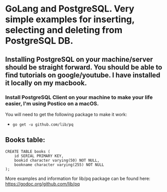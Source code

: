 # GoLang and PostgreSQL. Very simple examples for inserting, selecting and deleting from PostgreSQL DB.

## Installing PostgreSQL on your machine/server should be straight forward. You should be able to find tutorials on google/youtube. I have installed it locally on my macbook.

### Install PostgreSQL Client on your machine to make your life easier, I'm using Postico on a macOS.

You will need to get the following package to make it work:
* `go get -u github.com/lib/pq`

## Books table:
```
CREATE TABLE books (
    id SERIAL PRIMARY KEY,
    bookid character varying(50) NOT NULL,
    bookname character varying(255) NOT NULL
);
```

More examples and information for lib/pq package can be found here: https://godoc.org/github.com/lib/pq
